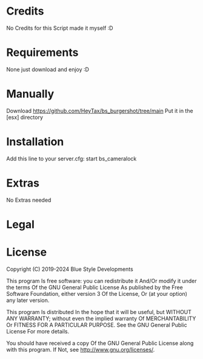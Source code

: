 # Credits
No Credits for this Script made it myself :D

# Requirements
None just download and enjoy :D
# Manually
Download https://github.com/HeyTax/bs_burgershot/tree/main
Put it in the [esx] directory
# Installation
Add this line to your server.cfg:
start bs_cameralock
# Extras
No Extras needed
# Legal
# License
Copyright (C) 2019-2024 Blue Style Developments

This program Is free software: you can redistribute it And/Or modify it under the terms Of the GNU General Public License As published by the Free Software Foundation, either version 3 Of the License, Or (at your option) any later version.

This program Is distributed In the hope that it will be useful, but WITHOUT ANY WARRANTY; without even the implied warranty Of MERCHANTABILITY Or FITNESS FOR A PARTICULAR PURPOSE. See the GNU General Public License For more details.

You should have received a copy Of the GNU General Public License along with this program. If Not, see http://www.gnu.org/licenses/.